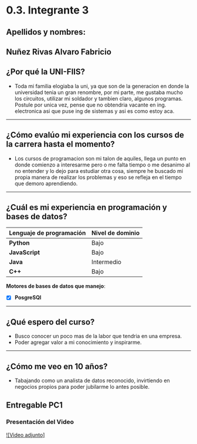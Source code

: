 # 0.3. Integrante 3
## Apellidos y nombres:
Nuñez Rivas Alvaro Fabricio
---
## ¿Por qué la UNI-FIIS?

- Toda mi familia elogiaba la uni, ya que son de la generacion en donde la universidad tenia un gran renombre, por mi parte, me gustaba mucho los circuitos, utilizar mi soldador y tambien claro, algunos programas. Postule por unica vez, pense que no obtendria vacante en ing. electronica asi que puse ing de sistemas y asi es como estoy aca.

---

## ¿Cómo evalúo mi experiencia con los cursos de la carrera hasta el momento?

- Los cursos de programacion son mi talon de aquiles, llega un punto en donde comienzo a interesarme pero o me falta tiempo o me desanimo al no entender y lo dejo para estudiar otra cosa, siempre he buscado mi propia manera de realizar los problemas y eso se refleja en el tiempo que demoro aprendiendo.

---

## ¿Cuál es mi experiencia en programación y bases de datos?

| Lenguaje de programación | Nivel de dominio |
| ------------------------ | ---------------- |
| **Python**               | Bajo       |
| **JavaScript**           | Bajo       |
| **Java**                 | Intermedio       |
| **C++**                  | Bajo       |

**Motores de bases de datos que manejo**:

- [x] **PosgreSQl**

---

## ¿Qué espero del curso?

- Busco conocer un poco mas de la labor que tendria en una empresa.
- Poder agregar valor a mi conocimiento y inspirarme.

---

## ¿Cómo me veo en 10 años?

- Tabajando como un analista de datos reconocido, invirtiendo en negocios propios para poder jubilarme lo antes posible.

## Entregable PC1

### Presentación del Video

[![Video adjunto]](https://youtu.be/xg2Ej9FPYlY)
